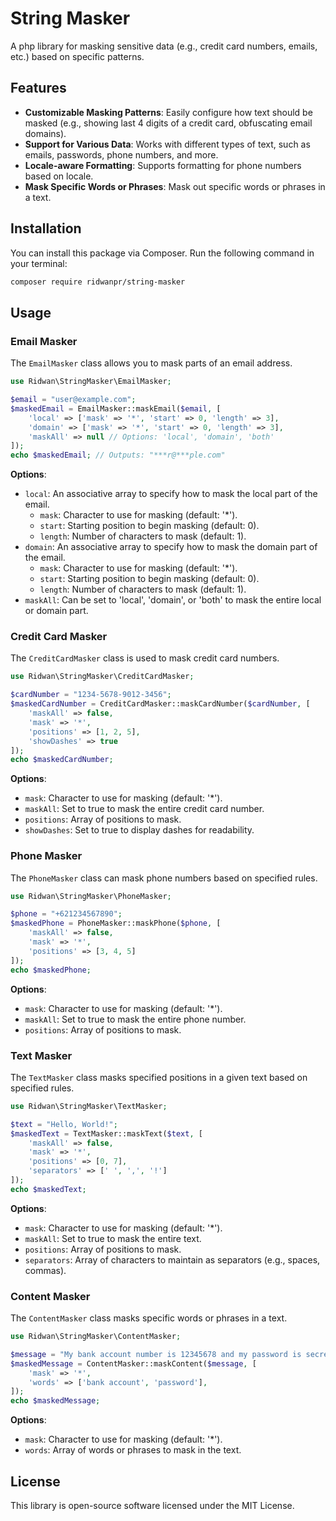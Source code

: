 # String Masker

A php library for masking sensitive data (e.g., credit card numbers, emails, etc.) based on specific patterns.

## Features

- **Customizable Masking Patterns**: Easily configure how text should be masked (e.g., showing last 4 digits of a credit card, obfuscating email domains).
- **Support for Various Data**: Works with different types of text, such as emails, passwords, phone numbers, and more.
- **Locale-aware Formatting**: Supports formatting for phone numbers based on locale.
- **Mask Specific Words or Phrases**: Mask out specific words or phrases in a text.

## Installation

You can install this package via Composer. Run the following command in your terminal:

```bash
composer require ridwanpr/string-masker
```

## Usage

### Email Masker

The `EmailMasker` class allows you to mask parts of an email address.

```php
use Ridwan\StringMasker\EmailMasker;

$email = "user@example.com";
$maskedEmail = EmailMasker::maskEmail($email, [
    'local' => ['mask' => '*', 'start' => 0, 'length' => 3],
    'domain' => ['mask' => '*', 'start' => 0, 'length' => 3],
    'maskAll' => null // Options: 'local', 'domain', 'both'
]);
echo $maskedEmail; // Outputs: "***r@***ple.com"
```

**Options**:

- `local`: An associative array to specify how to mask the local part of the email.
  - `mask`: Character to use for masking (default: '\*').
  - `start`: Starting position to begin masking (default: 0).
  - `length`: Number of characters to mask (default: 1).
- `domain`: An associative array to specify how to mask the domain part of the email.
  - `mask`: Character to use for masking (default: '\*').
  - `start`: Starting position to begin masking (default: 0).
  - `length`: Number of characters to mask (default: 1).
- `maskAll`: Can be set to 'local', 'domain', or 'both' to mask the entire local or domain part.

### Credit Card Masker

The `CreditCardMasker` class is used to mask credit card numbers.

```php
use Ridwan\StringMasker\CreditCardMasker;

$cardNumber = "1234-5678-9012-3456";
$maskedCardNumber = CreditCardMasker::maskCardNumber($cardNumber, [
    'maskAll' => false,
    'mask' => '*',
    'positions' => [1, 2, 5],
    'showDashes' => true
]);
echo $maskedCardNumber;
```

**Options**:

- `mask`: Character to use for masking (default: '\*').
- `maskAll`: Set to true to mask the entire credit card number.
- `positions`: Array of positions to mask.
- `showDashes`: Set to true to display dashes for readability.

### Phone Masker

The `PhoneMasker` class can mask phone numbers based on specified rules.

```php
use Ridwan\StringMasker\PhoneMasker;

$phone = "+621234567890";
$maskedPhone = PhoneMasker::maskPhone($phone, [
    'maskAll' => false,
    'mask' => '*',
    'positions' => [3, 4, 5]
]);
echo $maskedPhone;
```

**Options**:

- `mask`: Character to use for masking (default: '\*').
- `maskAll`: Set to true to mask the entire phone number.
- `positions`: Array of positions to mask.

### Text Masker

The `TextMasker` class masks specified positions in a given text based on specified rules.

```php
use Ridwan\StringMasker\TextMasker;

$text = "Hello, World!";
$maskedText = TextMasker::maskText($text, [
    'maskAll' => false,
    'mask' => '*',
    'positions' => [0, 7],
    'separators' => [' ', ',', '!']
]);
echo $maskedText;
```

**Options**:

- `mask`: Character to use for masking (default: '\*').
- `maskAll`: Set to true to mask the entire text.
- `positions`: Array of positions to mask.
- `separators`: Array of characters to maintain as separators (e.g., spaces, commas).

### Content Masker

The `ContentMasker` class masks specific words or phrases in a text.

```php
use Ridwan\StringMasker\ContentMasker;

$message = "My bank account number is 12345678 and my password is secret.";
$maskedMessage = ContentMasker::maskContent($message, [
    'mask' => '*',
    'words' => ['bank account', 'password'],
]);
echo $maskedMessage;
```

**Options**:

- `mask`: Character to use for masking (default: '\*').
- `words`: Array of words or phrases to mask in the text.

## License

This library is open-source software licensed under the MIT License.
